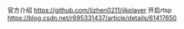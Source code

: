 官方介绍
https://github.com/lizhen0211/ijkplayer
开启rtsp
https://blog.csdn.net/r695331437/article/details/61417650